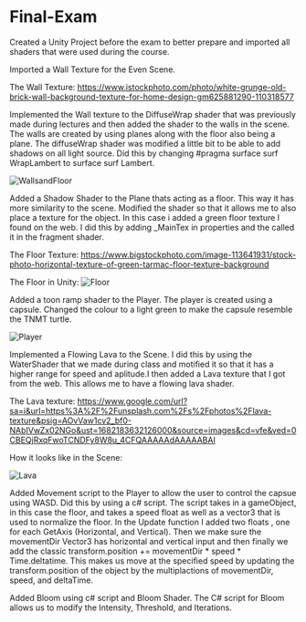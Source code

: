 # Final-Exam
 
Created a Unity Project before the exam to better prepare and imported all shaders that were used during the course. 

Imported a Wall Texture for the Even Scene.

The Wall Texture: https://www.istockphoto.com/photo/white-grunge-old-brick-wall-background-texture-for-home-design-gm625881290-110318577

Implemented the Wall texture to the DiffuseWrap shader that was previously made during lectures and then added the shader to the walls in the scene. The walls are created by using planes along with the floor also being a plane. The diffuseWrap shader was modified a little bit to be able to add shadows on all light source. Did this by changing #pragma surface surf WrapLambert to surface surf Lambert. 

![WallsandFloor](https://user-images.githubusercontent.com/72412425/233694450-72de2c3a-1faf-46f6-ab6d-7f43d7da2fea.png)

Added a Shadow Shader to the Plane thats acting as a floor. This way it has more similarity to the scene. Modified the shader so that it allows me to also place a texture for the object. In this case i added a green floor texture I found on the web. I did this by adding _MainTex in properties and the called it in the fragment shader. 

The Floor Texture: https://www.bigstockphoto.com/image-113641931/stock-photo-horizontal-texture-of-green-tarmac-floor-texture-background

The Floor in Unity: ![Floor](https://user-images.githubusercontent.com/72412425/233708612-4265b1bc-d4ba-492c-899c-cd385e79de8c.png)

Added a toon ramp shader to the Player. The player is created using a capsule. 
Changed the colour to a light green to make the capsule resemble the TNMT turtle.

![Player](https://user-images.githubusercontent.com/72412425/233695312-fac2199d-dc4f-424f-a7de-c48f7791d30f.png)


Implemented a Flowing Lava to the Scene. I did this by using the WaterShader that we made during class and motified it so that it has a higher range for speed and aplitude.I then added a Lava texture that I got from the web. This allows me to have a flowing lava shader.

The Lava texture: https://www.google.com/url?sa=i&url=https%3A%2F%2Funsplash.com%2Fs%2Fphotos%2Flava-texture&psig=AOvVaw1cv2_bf0-NAbIVwZx02NGo&ust=1682183632126000&source=images&cd=vfe&ved=0CBEQjRxqFwoTCNDFy8W8u_4CFQAAAAAdAAAAABAI

How it looks like in the Scene:

![Lava](https://user-images.githubusercontent.com/72412425/233697858-bc0d96cd-5978-4016-b04b-2e843bb6f41a.png)


Added Movement script to the Player to allow the user to control the capsue using WASD. Did this by using a c# script. The script takes in a gameObject, in this case the floor, and takes a speed float as well as a vector3 that is used to normalize the floor. In the Update function I added two floats , one for each GetAxis (Horizontal, and Vertical). Then we make sure the movementDir Vector3 has horizontal and vertical input and then finally we add the classic transform.position += movementDir * speed * Time.deltatime. This makes us move at the specified speed by updating the transform.position of the object by the multiplactions of movementDir, speed, and deltaTime. 

Added Bloom using c# script and Bloom Shader. The C# script for Bloom allows us to modify the Intensity, Threshold, and Iterations. 
